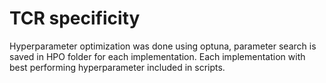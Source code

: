 # TCR specificity

Hyperparameter optimization was done using optuna, parameter search is saved in HPO folder for each implementation.
Each implementation with best performing hyperparameter included in scripts.
